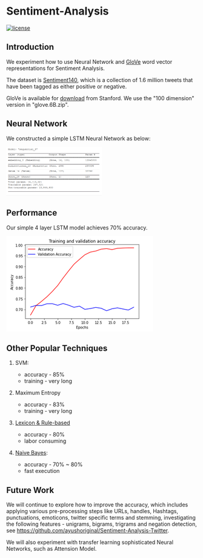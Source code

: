 # Sentiment-Analysis

[![license](https://img.shields.io/github/license/mashape/apistatus.svg)](LICENSE)

## Introduction

We experiment how to use Neural Network and [GloVe](https://www.aclweb.org/anthology/D14-1162/) word vector representations for Sentiment Analysis.

The dataset is [Sentiment140](http://www.sentiment140.com/), 
which is a collection of 1.6 million tweets that have been tagged as either positive or negative.

GloVe is available for [download](https://nlp.stanford.edu/projects/glove/) from Stanford. 
We use the "100 dimension" version in "glove.6B.zip".

## Neural Network

We constructed a simple LSTM Neural Network as below:

<img src="model-summary.png" width="50%">

## Performance

Our simple 4 layer LSTM model achieves 70% accuracy.

![Figure](performance.png)

## Other Popular Techniques

1. SVM: 
   - accuracy - 85%    
   - training - very long

2. Maximum Entropy
   - accuracy - 83%    
   - training - very long

3. [Lexicon & Rule-based](https://github.com/cjhutto/vaderSentiment)
   - accuracy - 80%    
   - labor consuming
   
4. [Naive Bayes](https://github.com/vivekn/sentiment): 
   - accuracy - 70% ~ 80%   
   - fast execution

## Future Work

We will continue to explore how to improve the accuracy,
which includes applying various pre-processing steps like URLs, handles, Hashtags, punctuations, emoticons, twitter specific terms and stemming,
investigating the following features - unigrams, bigrams, trigrams and negation detection, see https://github.com/ayushoriginal/Sentiment-Analysis-Twitter.

We will also experiment with transfer learning sophisticated Neural Networks, such as Attension Model.


